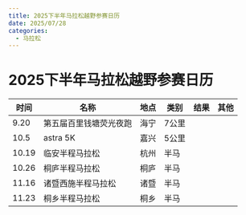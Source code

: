 ```yaml
---
title: 2025下半年马拉松越野参赛日历
date: 2025/07/28
categories:
  - 马拉松
---
```


# 2025下半年马拉松越野参赛日历

| 时间  | 名称                  | 地点       | 类别      | 结果   | 其他 |
| ----- | --------------------- | ---------- | --------- | ------ | ---- |
| 9.20   | 第五届百里钱塘荧光夜跑   | 海宁      | 7公里 |  |      |
| 10.5   | astra 5K   | 嘉兴      | 5公里 |  |      |
| 10.19   | 临安半程马拉松        | 杭州           | 半马 |  |      |
| 10.26   | 桐庐半程马拉松        | 桐庐           | 半马 |  |      |
| 11.16   | 诸暨西施半程马拉松        | 诸暨           | 半马 |  |      |
| 11.23   | 桐乡半程马拉松        | 桐乡           | 半马 |  |      |